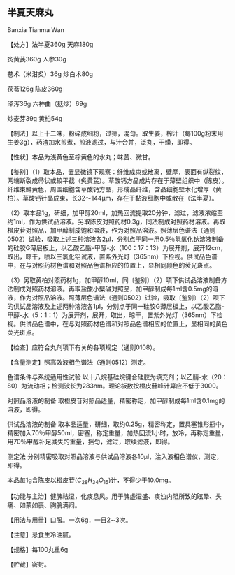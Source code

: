 ## 半夏天麻丸

Banxia Tianma Wan

【处方】法半夏360g 天麻180g

炙黄芪360g 人参30g

苍术（米泔炙）36g 炒白术80g

茯苓126g 陈皮360g

泽泻36g 六神曲（麸炒）69g

炒麦芽39g 黄柏54g

【制法】以上十二味，粉碎成细粉，过筛，混匀。取生姜，榨汁（每100g粉末用生姜3g），药渣加水煎煮，煎液滤过，与汁合并，泛丸，干燥，即得。

【性状】本品为浅黄色至棕黄色的水丸；味苦、微甘。

【鉴别】（1）取本品，置显微镜下观察：纤维成束或散离，壁厚，表面有纵裂纹，两端断裂成帚状或较平截（炙黄芪）。草酸钙方品成片存在于薄壁组织中（陈皮）。纤维束鲜黄色，周围细胞含草酸钙方晶，形成晶纤维，含晶细胞壁木化增厚（黄柏）。草酸钙针晶成束，长32～144μm，存在于黏液细胞中或散在（法半夏）。

（2）取本品1g，研细，加甲醇20ml，加热回流提取20分钟，滤过，滤液浓缩至约1ml，作为供试品溶液。另取陈皮对照药材0.3g，同法制成对照药材溶液。再取橙皮苷对照品，加甲醇制成饱和溶液，作为对照品溶液。照薄层色谱法（通则0502）试验，吸取上述三种溶液各2μl，分别点于同一用0.5％氢氧化钠溶液制备的硅胶G薄层板上，以乙酸乙酯-甲醇-水（100：17：13）为展开剂，展开12cm，取出，晾干，喷以三氯化铝试液，置紫外光灯（365nm）下检视。供试品色谱中，在与对照药材色谱和对照品色谱相应的位置上，显相同颜色的荧光斑点。

（3）另取黄柏对照药材1g，加甲醇10ml，同〔鉴别〕（2）项下供试品溶液制备方法制成对照药材溶液。再取盐酸小檗碱对照品，加甲醇制成每1ml含0.5mg的溶液，作为对照品溶液。照薄层色谱法（通则0502）试验，吸取〔鉴别〕（2）项下的供试品溶液及上述两种溶液各1μl，分别点于同一硅胶G薄层板上，以乙酸乙酯-甲醇-水（5：1：1）为展开剂，展开，取出，晾干，置紫外光灯（365nm）下检视。供试品色谱中，在与对照药材色谱和对照品色谱相应的位置上，显相同的黄色荧光斑点。

【检查】应符合丸剂项下有关的各项规定（通则0108）。

【含量测定】照高效液相色谱法（通则0512）测定。

色谱条件与系统适用性试验 以十八烷基硅烷键合硅胶为填充剂；以乙腈-水（20：80）为流动相；检测波长为283nm。理论板数按橙皮苷峰计算应不低于3000。

对照品溶液的制备 取橙皮苷对照品适量，精密称定，加甲醇制成每1ml含0.1mg的溶液，即得。

供试品溶液的制备 取本品适量，研细，取约0.25g，精密称定，置具塞锥形瓶中，精密加入70％甲醇50ml，密塞，称定重量，加热回流1小时，放冷，再称定重量，用70％甲醇补足减失的重量，摇匀，滤过，取续滤液，即得。

测定法 分别精密吸取对照品溶液与供试品溶液各10μl，注入液相色谱仪，测定，即得。

本品每1g含陈皮以橙皮苷$( C _ { 2 8 } H _ { 3 4 } O _ { 1 5 } )$计，不得少于10.0mg。

【功能与主治】健脾祛湿，化痰息风。用于脾虚湿盛、痰浊内阻所致的眩晕、头痛、如蒙如裹、胸脘满闷。

【用法与用量】口服。一次6g，一日2∼3次。

【注意】忌食生冷油腻。

【规格】每100丸重6g

【贮藏】密封。